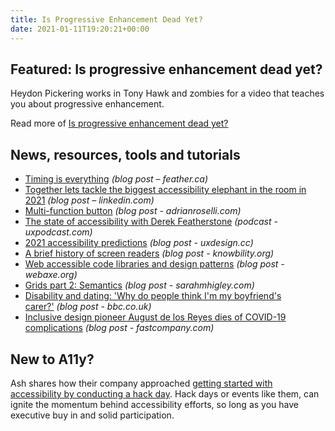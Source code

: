 ```yaml
---
title: Is Progressive Enhancement Dead Yet?
date: 2021-01-11T19:20:21+00:00
---
```


## Featured: Is progressive enhancement dead yet?

Heydon Pickering works in Tony Hawk and zombies for a video that teaches you about progressive enhancement.

Read more of [Is progressive enhancement dead yet?](https://briefs.video/videos/is-progressive-enhancement-dead-yet/)

## News, resources, tools and tutorials

* [Timing is everything](https://feather.ca/timing/) _(blog post – feather.ca)_
* [Together lets tackle the biggest accessibility elephant in the room in 2021](https://www.linkedin.com/pulse/together-lets-tackle-biggest-accessibility-elephant-ford-williams) _(blog post – linkedin.com)_
* [Multi-function button](https://adrianroselli.com/2021/01/multi-function-button.html) _(blog post - adrianroselli.com)_
* [The state of accessibility with Derek Featherstone](https://uxpodcast.com/253-accessibility-derek-featherstone/) _(podcast - uxpodcast.com)_
* [2021 accessibility predictions](https://uxdesign.cc/2021-accessibility-predictions-b92ff660c8bd) _(blog post - uxdesign.cc)_
* [A brief history of screen readers](https://knowbility.org/blog/2021/a-brief-history-of-screen-readers/) _(blog post - knowbility.org)_
* [Web accessible code libraries and design patterns](http://www.webaxe.org/web-accessible-code-library-design-systems-patterns/) _(blog post - webaxe.org)_
* [Grids part 2: Semantics](https://sarahmhigley.com/writing/grids-part2/) _(blog post - sarahmhigley.com)_
* [Disability and dating: 'Why do people think I'm my boyfriend's carer?'](https://www.bbc.co.uk/bbcthree/article/3fd6b74d-e71e-4327-b2f7-3257e6a3c1ea) _(blog post - bbc.co.uk)_
* [Inclusive design pioneer August de los Reyes dies of COVID-19 complications](https://www.fastcompany.com/90590698/inclusive-design-pioneer-august-de-los-reyes-dies-of-covid-19-complications) _(blog post - fastcompany.com)_

## New to A11y?

Ash shares how their company approached [getting started with accessibility by conducting a hack day](https://medium.com/attest-r-and-d/accessibility-hack-day-8a6cb02312bf). Hack days or events like them, can ignite the momentum behind accessibility efforts, so long as you have executive buy in and solid participation.